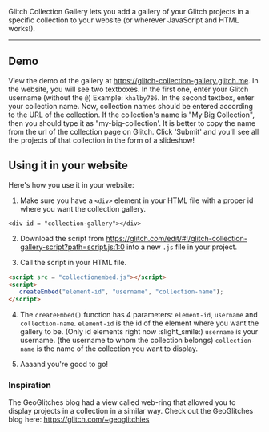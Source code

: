Glitch Collection Gallery lets you add a gallery of your Glitch projects in a specific collection to your website (or wherever JavaScript and HTML works!).
___
## Demo
View the demo of the gallery at https://glitch-collection-gallery.glitch.me. In the website, you will see two textboxes. In the first one, enter your Glitch username (without the `@`) Example: `khalby786`. In the second textbox, enter your collection name. Now, collection names should be entered according to the URL of the collection. If the collection's name is "My Big Collection", then you should type it as "my-big-collection'. It is better to copy the name from the url of the collection page on Glitch. Click 'Submit' and you'll see all the projects of that collection in the form of a slideshow!

## Using it in your website
Here's how you use it in your website:

1. Make sure you have a `<div>` element in your HTML file with a proper id where you want the collection gallery.
```
<div id = "collection-gallery"></div>
```

2. Download the script from https://glitch.com/edit/#!/glitch-collection-gallery-script?path=script.js:1:0 into a new `.js` file in your project.

3. Call the script in your HTML file.
```html
<script src = "collectionembed.js"></script>
<script>
   createEmbed("element-id", "username", "collection-name");
</script>
```
4. The `createEmbed()` function has 4 parameters: `element-id`, `username` and `collection-name`.
`element-id` is the id of the element where you want the gallery to be. (Only id elements right now :slight_smile:)
`username` is your username. (the username to whom the collection belongs)
`collection-name` is the name of the collection you want to display.

5.  Aaaand you're good to go!

### Inspiration
The GeoGlitches blog had a view called web-ring that allowed you to display projects in a collection in a similar way. Check out the GeoGlitches blog here: https://glitch.com/~geoglitchies
